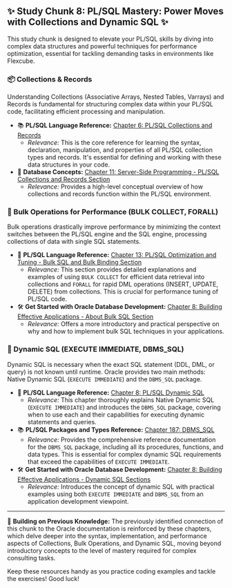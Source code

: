 ## ✨ Study Chunk 8: PL/SQL Mastery: Power Moves with Collections and Dynamic SQL ✨

This study chunk is designed to elevate your PL/SQL skills by diving into complex data structures and powerful techniques for performance optimization, essential for tackling demanding tasks in environments like Flexcube.

### 📦 Collections & Records

Understanding Collections (Associative Arrays, Nested Tables, Varrays) and Records is fundamental for structuring complex data within your PL/SQL code, facilitating efficient processing and manipulation.

*   📚 **PL/SQL Language Reference:** [Chapter 6: PL/SQL Collections and Records](books/oracle-database-pl-sql-language-reference/ch06_collections-records.pdf)
    *   *Relevance:* This is the core reference for learning the syntax, declaration, manipulation, and properties of all PL/SQL collection types and records. It's essential for defining and working with these data structures in your code.
*   🧠 **Database Concepts:** [Chapter 11: Server-Side Programming - PL/SQL Collections and Records Section](books/database-concepts/ch11_server-side-programming.pdf)
    *   *Relevance:* Provides a high-level conceptual overview of how collections and records function within the PL/SQL environment.

### 🚀 Bulk Operations for Performance (BULK COLLECT, FORALL)

Bulk operations drastically improve performance by minimizing the context switches between the PL/SQL engine and the SQL engine, processing collections of data with single SQL statements.

*   🚀 **PL/SQL Language Reference:** [Chapter 13: PL/SQL Optimization and Tuning - Bulk SQL and Bulk Binding Section](books/oracle-database-pl-sql-language-reference/ch13_optimization-tuning.pdf)
    *   *Relevance:* This section provides detailed explanations and examples of using `BULK COLLECT` for efficient data retrieval into collections and `FORALL` for rapid DML operations (INSERT, UPDATE, DELETE) from collections. This is crucial for performance tuning of PL/SQL code.
*   🛠️ **Get Started with Oracle Database Development:** [Chapter 8: Building Effective Applications - About Bulk SQL Section](books/get-started-oracle-database-development/get-started-guide_ch08_building-effective-applications.pdf)
    *   *Relevance:* Offers a more introductory and practical perspective on why and how to implement bulk SQL techniques in your applications.

### 🧠 Dynamic SQL (EXECUTE IMMEDIATE, DBMS_SQL)

Dynamic SQL is necessary when the exact SQL statement (DDL, DML, or query) is not known until runtime. Oracle provides two main methods: Native Dynamic SQL (`EXECUTE IMMEDIATE`) and the `DBMS_SQL` package.

*   🧠 **PL/SQL Language Reference:** [Chapter 8: PL/SQL Dynamic SQL](books/oracle-database-pl-sql-language-reference/ch08_dynamic-sql.pdf)
    *   *Relevance:* This chapter thoroughly explains Native Dynamic SQL (`EXECUTE IMMEDIATE`) and introduces the `DBMS_SQL` package, covering when to use each and their capabilities for executing dynamic statements and queries.
*   📚 **PL/SQL Packages and Types Reference:** [Chapter 187: DBMS_SQL](books/oracle-database-pl-sql-packages-and-types-reference/ch187_dbms_sql.pdf)
    *   *Relevance:* Provides the comprehensive reference documentation for the `DBMS_SQL` package, including all its procedures, functions, and data types. This is essential for complex dynamic SQL requirements that exceed the capabilities of `EXECUTE IMMEDIATE`.
*   🛠️ **Get Started with Oracle Database Development:** [Chapter 8: Building Effective Applications - Dynamic SQL Sections](books/get-started-oracle-database-development/get-started-guide_ch08_building-effective-applications.pdf)
    *   *Relevance:* Introduces the concept of dynamic SQL with practical examples using both `EXECUTE IMMEDIATE` and `DBMS_SQL` from an application development viewpoint.

---

🔗 **Building on Previous Knowledge:** The previously identified connection of this chunk to the Oracle documentation is reinforced by these chapters, which delve deeper into the syntax, implementation, and performance aspects of Collections, Bulk Operations, and Dynamic SQL, moving beyond introductory concepts to the level of mastery required for complex consulting tasks.

Keep these resources handy as you practice coding examples and tackle the exercises! Good luck!